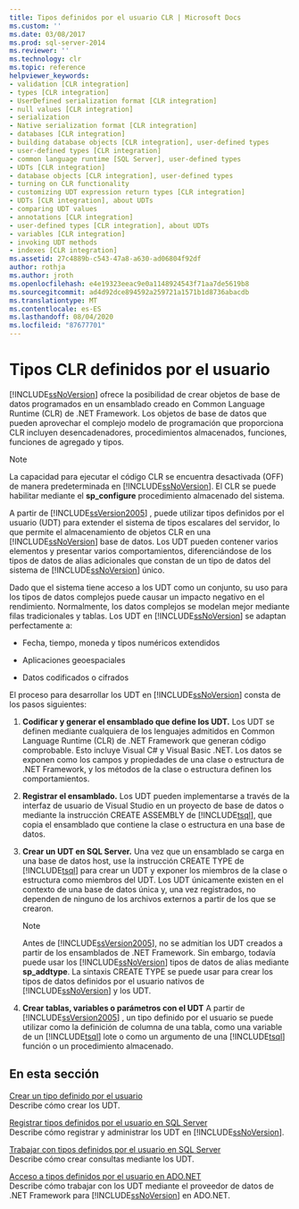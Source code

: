 ```yaml
---
title: Tipos definidos por el usuario CLR | Microsoft Docs
ms.custom: ''
ms.date: 03/08/2017
ms.prod: sql-server-2014
ms.reviewer: ''
ms.technology: clr
ms.topic: reference
helpviewer_keywords:
- validation [CLR integration]
- types [CLR integration]
- UserDefined serialization format [CLR integration]
- null values [CLR integration]
- serialization
- Native serialization format [CLR integration]
- databases [CLR integration]
- building database objects [CLR integration], user-defined types
- user-defined types [CLR integration]
- common language runtime [SQL Server], user-defined types
- UDTs [CLR integration]
- database objects [CLR integration], user-defined types
- turning on CLR functionality
- customizing UDT expression return types [CLR integration]
- UDTs [CLR integration], about UDTs
- comparing UDT values
- annotations [CLR integration]
- user-defined types [CLR integration], about UDTs
- variables [CLR integration]
- invoking UDT methods
- indexes [CLR integration]
ms.assetid: 27c4889b-c543-47a8-a630-ad06804f92df
author: rothja
ms.author: jroth
ms.openlocfilehash: e4e19323eeac9e0a1148924543f71aa7de5619b8
ms.sourcegitcommit: ad4d92dce894592a259721a1571b1d8736abacdb
ms.translationtype: MT
ms.contentlocale: es-ES
ms.lasthandoff: 08/04/2020
ms.locfileid: "87677701"
---
```

# <a name="clr-user-defined-types"></a>Tipos CLR definidos por el usuario
  [!INCLUDE[ssNoVersion](../../includes/ssnoversion-md.md)] ofrece la posibilidad de crear objetos de base de datos programados en un ensamblado creado en Common Language Runtime (CLR) de .NET Framework. Los objetos de base de datos que pueden aprovechar el complejo modelo de programación que proporciona CLR incluyen desencadenadores, procedimientos almacenados, funciones, funciones de agregado y tipos.  
  
> [!NOTE]  
>  La capacidad para ejecutar el código CLR se encuentra desactivada (OFF) de manera predeterminada en [!INCLUDE[ssNoVersion](../../includes/ssnoversion-md.md)]. El CLR se puede habilitar mediante el **sp_configure** procedimiento almacenado del sistema.  
  
 A partir de [!INCLUDE[ssVersion2005](../../includes/ssversion2005-md.md)] , puede utilizar tipos definidos por el usuario (UDT) para extender el sistema de tipos escalares del servidor, lo que permite el almacenamiento de objetos CLR en una [!INCLUDE[ssNoVersion](../../includes/ssnoversion-md.md)] base de datos. Los UDT pueden contener varios elementos y presentar varios comportamientos, diferenciándose de los tipos de datos de alias adicionales que constan de un tipo de datos del sistema de [!INCLUDE[ssNoVersion](../../includes/ssnoversion-md.md)] único.  
  
 Dado que el sistema tiene acceso a los UDT como un conjunto, su uso para los tipos de datos complejos puede causar un impacto negativo en el rendimiento. Normalmente, los datos complejos se modelan mejor mediante filas tradicionales y tablas. Los UDT en [!INCLUDE[ssNoVersion](../../includes/ssnoversion-md.md)] se adaptan perfectamente a:  
  
-   Fecha, tiempo, moneda y tipos numéricos extendidos  
  
-   Aplicaciones geoespaciales  
  
-   Datos codificados o cifrados  
  
 El proceso para desarrollar los UDT en [!INCLUDE[ssNoVersion](../../includes/ssnoversion-md.md)] consta de los pasos siguientes:  
  
1.  **Codificar y generar el ensamblado que define los UDT.** Los UDT se definen mediante cualquiera de los lenguajes admitidos en Common Language Runtime (CLR) de .NET Framework que generan código comprobable. Esto incluye Visual C# y Visual Basic .NET. Los datos se exponen como los campos y propiedades de una clase o estructura de .NET Framework, y los métodos de la clase o estructura definen los comportamientos.  
  
2.  **Registrar el ensamblado.** Los UDT pueden implementarse a través de la interfaz de usuario de Visual Studio en un proyecto de base de datos o mediante la instrucción CREATE ASSEMBLY de [!INCLUDE[tsql](../../includes/tsql-md.md)], que copia el ensamblado que contiene la clase o estructura en una base de datos.  
  
3.  **Crear un UDT en SQL Server.** Una vez que un ensamblado se carga en una base de datos host, use la instrucción CREATE TYPE de [!INCLUDE[tsql](../../includes/tsql-md.md)] para crear un UDT y exponer los miembros de la clase o estructura como miembros del UDT. Los UDT únicamente existen en el contexto de una base de datos única y, una vez registrados, no dependen de ninguno de los archivos externos a partir de los que se crearon.  
  
    > [!NOTE]  
    >  Antes de [!INCLUDE[ssVersion2005](../../includes/ssversion2005-md.md)], no se admitían los UDT creados a partir de los ensamblados de .NET Framework. Sin embargo, todavía puede usar los [!INCLUDE[ssNoVersion](../../includes/ssnoversion-md.md)] tipos de datos de alias mediante **sp_addtype**. La sintaxis CREATE TYPE se puede usar para crear los tipos de datos definidos por el usuario nativos de [!INCLUDE[ssNoVersion](../../includes/ssnoversion-md.md)] y los UDT.  
  
4.  **Crear tablas, variables o parámetros con el UDT** A partir de [!INCLUDE[ssVersion2005](../../includes/ssversion2005-md.md)] , un tipo definido por el usuario se puede utilizar como la definición de columna de una tabla, como una variable de un [!INCLUDE[tsql](../../includes/tsql-md.md)] lote o como un argumento de una [!INCLUDE[tsql](../../includes/tsql-md.md)] función o un procedimiento almacenado.  
  
## <a name="in-this-section"></a>En esta sección  
 [Crear un tipo definido por el usuario](creating-user-defined-types.md)  
 Describe cómo crear los UDT.  
  
 [Registrar tipos definidos por el usuario en SQL Server](registering-user-defined-types-in-sql-server.md)  
 Describe cómo registrar y administrar los UDT en [!INCLUDE[ssNoVersion](../../includes/ssnoversion-md.md)].  
  
 [Trabajar con tipos definidos por el usuario en SQL Server](working-with-user-defined-types-in-sql-server.md)  
 Describe cómo crear consultas mediante los UDT.  
  
 [Acceso a tipos definidos por el usuario en ADO.NET](accessing-user-defined-types-in-ado-net.md)  
 Describe cómo trabajar con los UDT mediante el proveedor de datos de .NET Framework para [!INCLUDE[ssNoVersion](../../includes/ssnoversion-md.md)] en ADO.NET.  
  
  
